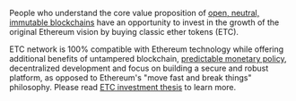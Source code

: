 People who understand the core value proposition of [open, neutral, immutable blockchains](https://medium.com/@bit_novosti/a-crypto-decentralist-manifesto-6ba1fa0b9ede) have an opportunity to invest in the growth of the original Ethereum vision by buying classic ether tokens (ETC).

ETC network is 100% compatible with Ethereum technology while offering additional benefits of untampered blockchain, [predictable monetary policy](https://www.etcdevteam.com/blog/articles/a-joint-statement-ecip1017.html), decentralized development and focus on building a secure and robust platform, as opposed to Ethereum's "move fast and break things" philosophy. Please read [ETC investment thesis](https://grayscale.co/ethereum-classic-investment-thesis-march-2017/) to learn more.
